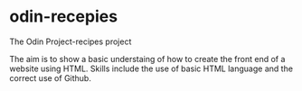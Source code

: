 # odin-recepies
The Odin Project-recipes project   

The aim is to show a basic understaing of how to create the front end of a website using HTML. 
Skills include the use of basic HTML language and the correct use of Github.
